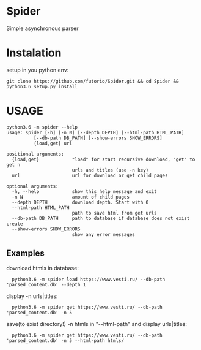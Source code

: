 # Spider
Simple asynchronous parser

# Instalation
setup in you python env:

    git clone https://github.com/futorio/Spider.git && cd Spider && python3.6 setup.py install
 
 # USAGE

    python3.6 -m spider --help
    usage: spider [-h] [-n N] [--depth DEPTH] [--html-path HTML_PATH]
              [--db-path DB_PATH] [--show-errors SHOW_ERRORS]
              {load,get} url

    positional arguments:
      {load,get}            "load" for start recursive download, "get" to get n
                            urls and titles (use -n key)
      url                   url for download or get child pages

    optional arguments:
      -h, --help            show this help message and exit
      -n N                  amount of child pages
      --depth DEPTH         download depth. Start with 0
      --html-path HTML_PATH
                            path to save html from get urls
      --db-path DB_PATH     path to database if database does not exist create
      --show-errors SHOW_ERRORS
                            show any error messages

## Examples
download htmls in database:

      python3.6 -m spider load https://www.vesti.ru/ --db-path 'parsed_content.db' --depth 1

display -n urls|titles:

      python3.6 -m spider get https://www.vesti.ru/ --db-path 'parsed_content.db' -n 5

save(to exist directory!) -n htmls in "--html-path" and display urls|titles: 

      python3.6 -m spider get https://www.vesti.ru/ --db-path 'parsed_content.db' -n 5 --html-path htmls/
